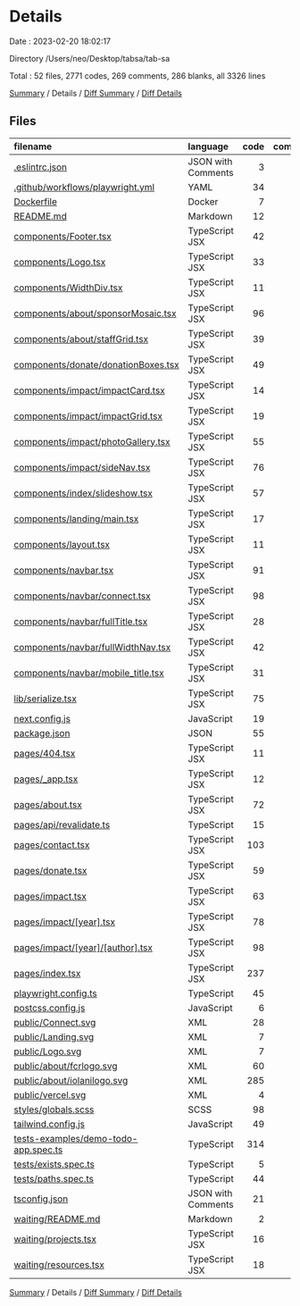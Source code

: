 # Details

Date : 2023-02-20 18:02:17

Directory /Users/neo/Desktop/tabsa/tab-sa

Total : 52 files,  2771 codes, 269 comments, 286 blanks, all 3326 lines

[Summary](results.md) / Details / [Diff Summary](diff.md) / [Diff Details](diff-details.md)

## Files
| filename | language | code | comment | blank | total |
| :--- | :--- | ---: | ---: | ---: | ---: |
| [.eslintrc.json](/.eslintrc.json) | JSON with Comments | 3 | 0 | 1 | 4 |
| [.github/workflows/playwright.yml](/.github/workflows/playwright.yml) | YAML | 34 | 0 | 1 | 35 |
| [Dockerfile](/Dockerfile) | Docker | 7 | 12 | 9 | 28 |
| [README.md](/README.md) | Markdown | 12 | 0 | 10 | 22 |
| [components/Footer.tsx](/components/Footer.tsx) | TypeScript JSX | 42 | 1 | 4 | 47 |
| [components/Logo.tsx](/components/Logo.tsx) | TypeScript JSX | 33 | 0 | 1 | 34 |
| [components/WidthDiv.tsx](/components/WidthDiv.tsx) | TypeScript JSX | 11 | 0 | 1 | 12 |
| [components/about/sponsorMosaic.tsx](/components/about/sponsorMosaic.tsx) | TypeScript JSX | 96 | 1 | 5 | 102 |
| [components/about/staffGrid.tsx](/components/about/staffGrid.tsx) | TypeScript JSX | 39 | 1 | 2 | 42 |
| [components/donate/donationBoxes.tsx](/components/donate/donationBoxes.tsx) | TypeScript JSX | 49 | 0 | 2 | 51 |
| [components/impact/impactCard.tsx](/components/impact/impactCard.tsx) | TypeScript JSX | 14 | 1 | 2 | 17 |
| [components/impact/impactGrid.tsx](/components/impact/impactGrid.tsx) | TypeScript JSX | 19 | 0 | 2 | 21 |
| [components/impact/photoGallery.tsx](/components/impact/photoGallery.tsx) | TypeScript JSX | 55 | 4 | 6 | 65 |
| [components/impact/sideNav.tsx](/components/impact/sideNav.tsx) | TypeScript JSX | 76 | 0 | 3 | 79 |
| [components/index/slideshow.tsx](/components/index/slideshow.tsx) | TypeScript JSX | 57 | 0 | 2 | 59 |
| [components/landing/main.tsx](/components/landing/main.tsx) | TypeScript JSX | 17 | 0 | 2 | 19 |
| [components/layout.tsx](/components/layout.tsx) | TypeScript JSX | 11 | 0 | 2 | 13 |
| [components/navbar.tsx](/components/navbar.tsx) | TypeScript JSX | 91 | 8 | 8 | 107 |
| [components/navbar/connect.tsx](/components/navbar/connect.tsx) | TypeScript JSX | 98 | 0 | 1 | 99 |
| [components/navbar/fullTitle.tsx](/components/navbar/fullTitle.tsx) | TypeScript JSX | 28 | 1 | 2 | 31 |
| [components/navbar/fullWidthNav.tsx](/components/navbar/fullWidthNav.tsx) | TypeScript JSX | 42 | 31 | 2 | 75 |
| [components/navbar/mobile_title.tsx](/components/navbar/mobile_title.tsx) | TypeScript JSX | 31 | 0 | 2 | 33 |
| [lib/serialize.tsx](/lib/serialize.tsx) | TypeScript JSX | 75 | 6 | 12 | 93 |
| [next.config.js](/next.config.js) | JavaScript | 19 | 34 | 1 | 54 |
| [package.json](/package.json) | JSON | 55 | 0 | 1 | 56 |
| [pages/404.tsx](/pages/404.tsx) | TypeScript JSX | 11 | 0 | 2 | 13 |
| [pages/_app.tsx](/pages/_app.tsx) | TypeScript JSX | 12 | 0 | 2 | 14 |
| [pages/about.tsx](/pages/about.tsx) | TypeScript JSX | 72 | 0 | 10 | 82 |
| [pages/api/revalidate.ts](/pages/api/revalidate.ts) | TypeScript | 15 | 16 | 3 | 34 |
| [pages/contact.tsx](/pages/contact.tsx) | TypeScript JSX | 103 | 0 | 1 | 104 |
| [pages/donate.tsx](/pages/donate.tsx) | TypeScript JSX | 59 | 0 | 5 | 64 |
| [pages/impact.tsx](/pages/impact.tsx) | TypeScript JSX | 63 | 26 | 11 | 100 |
| [pages/impact/[year].tsx](/pages/impact/%5Byear%5D.tsx) | TypeScript JSX | 78 | 3 | 9 | 90 |
| [pages/impact/[year]/[author].tsx](/pages/impact/%5Byear%5D/%5Bauthor%5D.tsx) | TypeScript JSX | 98 | 5 | 15 | 118 |
| [pages/index.tsx](/pages/index.tsx) | TypeScript JSX | 237 | 8 | 3 | 248 |
| [playwright.config.ts](/playwright.config.ts) | TypeScript | 45 | 52 | 12 | 109 |
| [postcss.config.js](/postcss.config.js) | JavaScript | 6 | 0 | 1 | 7 |
| [public/Connect.svg](/public/Connect.svg) | XML | 28 | 0 | 1 | 29 |
| [public/Landing.svg](/public/Landing.svg) | XML | 7 | 0 | 1 | 8 |
| [public/Logo.svg](/public/Logo.svg) | XML | 7 | 0 | 1 | 8 |
| [public/about/fcrlogo.svg](/public/about/fcrlogo.svg) | XML | 60 | 0 | 1 | 61 |
| [public/about/iolanilogo.svg](/public/about/iolanilogo.svg) | XML | 285 | 0 | 1 | 286 |
| [public/vercel.svg](/public/vercel.svg) | XML | 4 | 0 | 0 | 4 |
| [styles/globals.scss](/styles/globals.scss) | SCSS | 98 | 12 | 24 | 134 |
| [tailwind.config.js](/tailwind.config.js) | JavaScript | 49 | 6 | 1 | 56 |
| [tests-examples/demo-todo-app.spec.ts](/tests-examples/demo-todo-app.spec.ts) | TypeScript | 314 | 39 | 85 | 438 |
| [tests/exists.spec.ts](/tests/exists.spec.ts) | TypeScript | 5 | 1 | 4 | 10 |
| [tests/paths.spec.ts](/tests/paths.spec.ts) | TypeScript | 44 | 1 | 4 | 49 |
| [tsconfig.json](/tsconfig.json) | JSON with Comments | 21 | 0 | 1 | 22 |
| [waiting/README.md](/waiting/README.md) | Markdown | 2 | 0 | 2 | 4 |
| [waiting/projects.tsx](/waiting/projects.tsx) | TypeScript JSX | 16 | 0 | 1 | 17 |
| [waiting/resources.tsx](/waiting/resources.tsx) | TypeScript JSX | 18 | 0 | 1 | 19 |

[Summary](results.md) / Details / [Diff Summary](diff.md) / [Diff Details](diff-details.md)